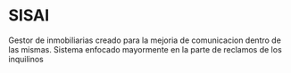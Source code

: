# SISAI
Gestor de inmobiliarias creado para la mejoria de comunicacion dentro de las mismas.
Sistema enfocado mayormente en la parte de reclamos de los inquilinos
